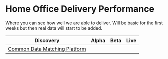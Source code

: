 # Home Office Delivery Performance

Where you can see how well we are able to deliver. Will be basic for the first weeks but then real data will start to be added.

Discovery | Alpha | Beta  | Live
------------ | ------------- | ------------ | -------------
   | [Common Data Matching Platform](cdmp) |  | 
